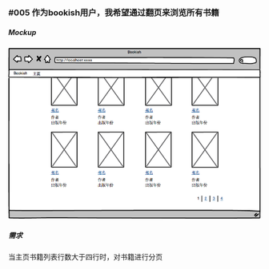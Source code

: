 ### #005 作为bookish用户，我希望通过翻页来浏览所有书籍


##### Mockup
![书籍列表分页](images/Application-before-login-v3.png)


##### 需求
当主页书籍列表行数大于四行时，对书籍进行分页
